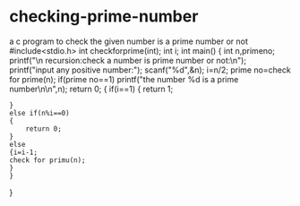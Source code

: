 # checking-prime-number
a c program to check the given number is a prime number or not
#include<stdio.h>
int checkforprime(int);
int i;
int main()
{
	int n,primeno;
	printf("\n recursion:check a number is prime number or not:\n");
	printf("input any positive number:");
	scanf("%d",&n);
	i=n/2;
	prime no=check for prime(n);
	if(prime no==1)
	printf("the number %d is a prime number\n\n",n);
	return 0;
	{
	  if(i==1)
	{
		return 1;
		
	}
	else if(n%i==0)
	{
		return 0;
	}
	else
	{i=i-1;
	check for primu(n);
	}
	}

}
